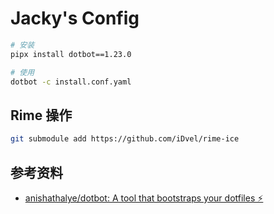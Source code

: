 # Jacky's Config

```sh
# 安装
pipx install dotbot==1.23.0

# 使用
dotbot -c install.conf.yaml

```

## Rime 操作

```sh
git submodule add https://github.com/iDvel/rime-ice
```

## 参考资料

- [anishathalye/dotbot: A tool that bootstraps your dotfiles ⚡️](https://github.com/anishathalye/dotbot)